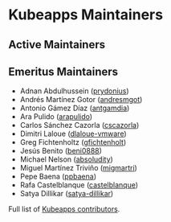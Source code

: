 # Kubeapps Maintainers

## Active Maintainers

## Emeritus Maintainers

- Adnan Abdulhussein ([prydonius](https://github.com/prydonius))
- Andrés Martínez Gotor ([andresmgot](https://github.com/andresmgot))
- Antonio Gámez Díaz ([antgamdia](https://github.com/antgamdia))
- Ara Pulido ([arapulido](https://github.com/arapulido))
- Carlos Sánchez Cazorla ([cscazorla](https://github.com/cscazorla))
- Dimitri Laloue ([dlaloue-vmware](https://github.com/dlaloue-vmware))
- Greg Fichtenholtz ([gfichtenholt](https://github.com/gfichtenholt))
- Jesús Benito ([beni0888](https://github.com/beni0888))
- Michael Nelson ([absoludity](https://github.com/absoludity))
- Miguel Martínez Triviño ([migmartri](https://github.com/migmartri))
- Pepe Baena ([ppbaena](https://github.com/ppbaena))
- Rafa Castelblanque ([castelblanque](https://github.com/castelblanque))
- Satya Dillikar ([satya-dillikar](https://github.com/satya-dillikar))

Full list of [Kubeapps contributors](https://github.com/vmware-tanzu/kubeapps/graphs/contributors).

